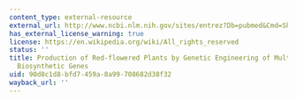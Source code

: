 ```yaml
---
content_type: external-resource
external_url: http://www.ncbi.nlm.nih.gov/sites/entrez?Db=pubmed&Cmd=ShowDetailView&TermToSearch=17639403&ordinalpos=1&itool=EntrezSystem2.PEntrez.Pubmed.Pubmed_ResultsPanel.Pubmed_RVDocSum
has_external_license_warning: true
license: https://en.wikipedia.org/wiki/All_rights_reserved
status: ''
title: Production of Red-flowered Plants by Genetic Engineering of Multiple Flavonoid
  Biosynthetic Genes
uid: 90d8c1d8-bfd7-459a-8a99-708682d38f32
wayback_url: ''
---
```

